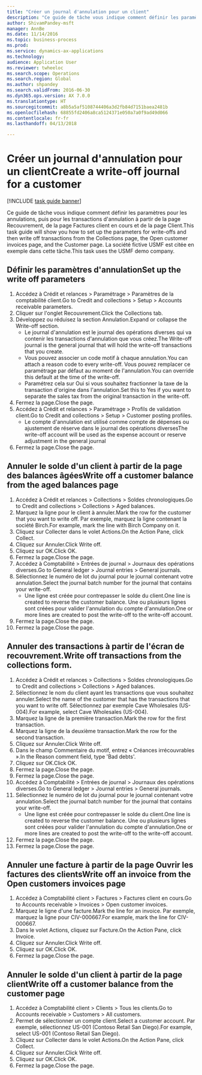 ```yaml
--- 
title: "Créer un journal d'annulation pour un client"
description: "Ce guide de tâche vous indique comment définir les paramètres pour les annulations, puis pour les transactions d'annulation à partir de la page Recouvrement, de la page Factures client en cours et de la page Client."
author: ShivamPandey-msft
manager: AnnBe
ms.date: 11/14/2016
ms.topic: business-process
ms.prod: 
ms.service: dynamics-ax-applications
ms.technology: 
audience: Application User
ms.reviewer: twheeloc
ms.search.scope: Operations
ms.search.region: Global
ms.author: shpandey
ms.search.validFrom: 2016-06-30
ms.dyn365.ops.version: AX 7.0.0
ms.translationtype: HT
ms.sourcegitcommit: a8b5a5af5108744406a3d2fb84d7151baea2481b
ms.openlocfilehash: 68855fd2406a8ca5124371e050a7a0f9ad49d066
ms.contentlocale: fr-fr
ms.lasthandoff: 04/13/2018

---
```

# <a name="create-a-write-off-journal-for-a-customer"></a><span data-ttu-id="fc887-103">Créer un journal d'annulation pour un client</span><span class="sxs-lookup"><span data-stu-id="fc887-103">Create a write-off journal for a customer</span></span>

[!INCLUDE [task guide banner](../../includes/task-guide-banner.md)]

<span data-ttu-id="fc887-104">Ce guide de tâche vous indique comment définir les paramètres pour les annulations, puis pour les transactions d'annulation à partir de la page Recouvrement, de la page Factures client en cours et de la page Client.</span><span class="sxs-lookup"><span data-stu-id="fc887-104">This task guide will show you how to set up the parameters for write-offs and then write off transactions from the Collections page, the Open customer invoices page, and the Customer page.</span></span> <span data-ttu-id="fc887-105">La société fictive USMF est citée en exemple dans cette tâche.</span><span class="sxs-lookup"><span data-stu-id="fc887-105">This task uses the USMF demo company.</span></span>


## <a name="set-up-the-write-off-parameters"></a><span data-ttu-id="fc887-106">Définir les paramètres d'annulation</span><span class="sxs-lookup"><span data-stu-id="fc887-106">Set up the write off parameters</span></span>
1. <span data-ttu-id="fc887-107">Accédez à Crédit et relances > Paramétrage > Paramètres de la comptabilité client.</span><span class="sxs-lookup"><span data-stu-id="fc887-107">Go to Credit and collections > Setup > Accounts receivable parameters.</span></span>
2. <span data-ttu-id="fc887-108">Cliquer sur l'onglet Recouvrement.</span><span class="sxs-lookup"><span data-stu-id="fc887-108">Click the Collections tab.</span></span>
3. <span data-ttu-id="fc887-109">Développez ou réduisez la section Annulation.</span><span class="sxs-lookup"><span data-stu-id="fc887-109">Expand or collapse the Write-off section.</span></span>
    * <span data-ttu-id="fc887-110">Le journal d'annulation est le journal des opérations diverses qui va contenir les transactions d'annulation que vous créez.</span><span class="sxs-lookup"><span data-stu-id="fc887-110">The Write-off journal is the general journal that will hold the write-off transactions that you create.</span></span>  
    * <span data-ttu-id="fc887-111">Vous pouvez associer un code motif à chaque annulation.</span><span class="sxs-lookup"><span data-stu-id="fc887-111">You can attach a reason code to every write-off.</span></span> <span data-ttu-id="fc887-112">Vous pouvez remplacer ce paramétrage par défaut au moment de l'annulation.</span><span class="sxs-lookup"><span data-stu-id="fc887-112">You can override this default at the time of the write-off.</span></span>  
    * <span data-ttu-id="fc887-113">Paramétrez cela sur Oui si vous souhaitez fractionner la taxe de la transaction d'origine dans l'annulation.</span><span class="sxs-lookup"><span data-stu-id="fc887-113">Set this to Yes if you want to separate the sales tax from the original transaction in the write-off.</span></span>  
4. <span data-ttu-id="fc887-114">Fermez la page.</span><span class="sxs-lookup"><span data-stu-id="fc887-114">Close the page.</span></span>
5. <span data-ttu-id="fc887-115">Accédez à Crédit et relances > Paramétrage > Profils de validation client.</span><span class="sxs-lookup"><span data-stu-id="fc887-115">Go to Credit and collections > Setup > Customer posting profiles.</span></span>
    * <span data-ttu-id="fc887-116">Le compte d'annulation est utilisé comme compte de dépenses ou ajustement de réserve dans le journal des opérations diverses</span><span class="sxs-lookup"><span data-stu-id="fc887-116">The write-off account will be used as the expense account or reserve adjustment in the general journal</span></span>   
6. <span data-ttu-id="fc887-117">Fermez la page.</span><span class="sxs-lookup"><span data-stu-id="fc887-117">Close the page.</span></span>

## <a name="write-off-a-customer-balance-from-the-aged-balances-page"></a><span data-ttu-id="fc887-118">Annuler le solde d'un client à partir de la page des balances âgées</span><span class="sxs-lookup"><span data-stu-id="fc887-118">Write off a customer balance from the aged balances page</span></span>
1. <span data-ttu-id="fc887-119">Accédez à Crédit et relances > Collections > Soldes chronologiques.</span><span class="sxs-lookup"><span data-stu-id="fc887-119">Go to Credit and collections > Collections > Aged balances.</span></span>
2. <span data-ttu-id="fc887-120">Marquez la ligne pour le client à annuler.</span><span class="sxs-lookup"><span data-stu-id="fc887-120">Mark the row for the customer that you want to write off.</span></span> <span data-ttu-id="fc887-121">Par exemple, marquez la ligne contenant la société Birch.</span><span class="sxs-lookup"><span data-stu-id="fc887-121">For example, mark the line with Birch Company on it.</span></span>
3. <span data-ttu-id="fc887-122">Cliquez sur Collecter dans le volet Actions.</span><span class="sxs-lookup"><span data-stu-id="fc887-122">On the Action Pane, click Collect.</span></span>
4. <span data-ttu-id="fc887-123">Cliquez sur Annuler.</span><span class="sxs-lookup"><span data-stu-id="fc887-123">Click Write off.</span></span>
5. <span data-ttu-id="fc887-124">Cliquez sur OK.</span><span class="sxs-lookup"><span data-stu-id="fc887-124">Click OK.</span></span>
6. <span data-ttu-id="fc887-125">Fermez la page.</span><span class="sxs-lookup"><span data-stu-id="fc887-125">Close the page.</span></span>
7. <span data-ttu-id="fc887-126">Accédez à Comptabilité > Entrées de journal > Journaux des opérations diverses.</span><span class="sxs-lookup"><span data-stu-id="fc887-126">Go to General ledger > Journal entries > General journals.</span></span>
8. <span data-ttu-id="fc887-127">Sélectionnez le numéro de lot du journal pour le journal contenant votre annulation.</span><span class="sxs-lookup"><span data-stu-id="fc887-127">Select the journal batch number for the journal that contains your write-off.</span></span>
    * <span data-ttu-id="fc887-128">Une ligne est créée pour contrepasser le solde du client.</span><span class="sxs-lookup"><span data-stu-id="fc887-128">One line is created to reverse the customer balance.</span></span> <span data-ttu-id="fc887-129">Une ou plusieurs lignes sont créées pour valider l'annulation du compte d'annulation.</span><span class="sxs-lookup"><span data-stu-id="fc887-129">One or more lines are created to post the write-off to the write-off account.</span></span>  
9. <span data-ttu-id="fc887-130">Fermez la page.</span><span class="sxs-lookup"><span data-stu-id="fc887-130">Close the page.</span></span>
10. <span data-ttu-id="fc887-131">Fermez la page.</span><span class="sxs-lookup"><span data-stu-id="fc887-131">Close the page.</span></span>

## <a name="write-off-transactions-from-the-collections-form"></a><span data-ttu-id="fc887-132">Annuler des transactions à partir de l'écran de recouvrement.</span><span class="sxs-lookup"><span data-stu-id="fc887-132">Write off transactions from the collections form.</span></span>
1. <span data-ttu-id="fc887-133">Accédez à Crédit et relances > Collections > Soldes chronologiques.</span><span class="sxs-lookup"><span data-stu-id="fc887-133">Go to Credit and collections > Collections > Aged balances.</span></span>
2. <span data-ttu-id="fc887-134">Sélectionnez le nom du client ayant les transactions que vous souhaitez annuler.</span><span class="sxs-lookup"><span data-stu-id="fc887-134">Select the name of the customer that has the transactions that you want to write off.</span></span> <span data-ttu-id="fc887-135">Sélectionnez par exemple Cave Wholesales (US-004).</span><span class="sxs-lookup"><span data-stu-id="fc887-135">For example, select Cave Wholesales (US-004).</span></span>
3. <span data-ttu-id="fc887-136">Marquez la ligne de la première transaction.</span><span class="sxs-lookup"><span data-stu-id="fc887-136">Mark the row for the first transaction.</span></span>
4. <span data-ttu-id="fc887-137">Marquez la ligne de la deuxième transaction.</span><span class="sxs-lookup"><span data-stu-id="fc887-137">Mark the row for the second transaction.</span></span>
5. <span data-ttu-id="fc887-138">Cliquez sur Annuler.</span><span class="sxs-lookup"><span data-stu-id="fc887-138">Click Write off.</span></span>
6. <span data-ttu-id="fc887-139">Dans le champ Commentaire du motif, entrez « Créances irrécouvrables ».</span><span class="sxs-lookup"><span data-stu-id="fc887-139">In the Reason comment field, type 'Bad debts'.</span></span>
7. <span data-ttu-id="fc887-140">Cliquez sur OK.</span><span class="sxs-lookup"><span data-stu-id="fc887-140">Click OK.</span></span>
8. <span data-ttu-id="fc887-141">Fermez la page.</span><span class="sxs-lookup"><span data-stu-id="fc887-141">Close the page.</span></span>
9. <span data-ttu-id="fc887-142">Fermez la page.</span><span class="sxs-lookup"><span data-stu-id="fc887-142">Close the page.</span></span>
10. <span data-ttu-id="fc887-143">Accédez à Comptabilité > Entrées de journal > Journaux des opérations diverses.</span><span class="sxs-lookup"><span data-stu-id="fc887-143">Go to General ledger > Journal entries > General journals.</span></span>
11. <span data-ttu-id="fc887-144">Sélectionnez le numéro de lot du journal pour le journal contenant votre annulation.</span><span class="sxs-lookup"><span data-stu-id="fc887-144">Select the journal batch number for the journal that contains your write-off.</span></span>
    * <span data-ttu-id="fc887-145">Une ligne est créée pour contrepasser le solde du client.</span><span class="sxs-lookup"><span data-stu-id="fc887-145">One line is created to reverse the customer balance.</span></span> <span data-ttu-id="fc887-146">Une ou plusieurs lignes sont créées pour valider l'annulation du compte d'annulation.</span><span class="sxs-lookup"><span data-stu-id="fc887-146">One or more lines are created to post the write-off to the write-off account.</span></span>  
12. <span data-ttu-id="fc887-147">Fermez la page.</span><span class="sxs-lookup"><span data-stu-id="fc887-147">Close the page.</span></span>
13. <span data-ttu-id="fc887-148">Fermez la page.</span><span class="sxs-lookup"><span data-stu-id="fc887-148">Close the page.</span></span>

## <a name="write-off-an-invoice-from-the-open-customers-invoices-page"></a><span data-ttu-id="fc887-149">Annuler une facture à partir de la page Ouvrir les factures des clients</span><span class="sxs-lookup"><span data-stu-id="fc887-149">Write off an invoice from the Open customers invoices page</span></span>
1. <span data-ttu-id="fc887-150">Accédez à Comptabilité client > Factures > Factures client en cours.</span><span class="sxs-lookup"><span data-stu-id="fc887-150">Go to Accounts receivable > Invoices > Open customer invoices.</span></span>
2. <span data-ttu-id="fc887-151">Marquez le ligne d'une facture.</span><span class="sxs-lookup"><span data-stu-id="fc887-151">Mark the line for an invoice.</span></span> <span data-ttu-id="fc887-152">Par exemple, marquez la ligne pour CIV-000667.</span><span class="sxs-lookup"><span data-stu-id="fc887-152">For example, mark the line for CIV-000667.</span></span>
3. <span data-ttu-id="fc887-153">Dans le volet Actions, cliquez sur Facture.</span><span class="sxs-lookup"><span data-stu-id="fc887-153">On the Action Pane, click Invoice.</span></span>
4. <span data-ttu-id="fc887-154">Cliquez sur Annuler.</span><span class="sxs-lookup"><span data-stu-id="fc887-154">Click Write off.</span></span>
5. <span data-ttu-id="fc887-155">Cliquez sur OK.</span><span class="sxs-lookup"><span data-stu-id="fc887-155">Click OK.</span></span>
6. <span data-ttu-id="fc887-156">Fermez la page.</span><span class="sxs-lookup"><span data-stu-id="fc887-156">Close the page.</span></span>

## <a name="write-off-a-customer-balance-from-the-customer-page"></a><span data-ttu-id="fc887-157">Annuler le solde d'un client à partir de la page client</span><span class="sxs-lookup"><span data-stu-id="fc887-157">Write off a customer balance from the customer page</span></span>
1. <span data-ttu-id="fc887-158">Accédez à Comptabilité client > Clients > Tous les clients.</span><span class="sxs-lookup"><span data-stu-id="fc887-158">Go to Accounts receivable > Customers > All customers.</span></span>
2. <span data-ttu-id="fc887-159">Permet de sélectionner un compte client.</span><span class="sxs-lookup"><span data-stu-id="fc887-159">Select a customer account.</span></span> <span data-ttu-id="fc887-160">Par exemple, sélectionnez US-001 (Contoso Retail San Diego).</span><span class="sxs-lookup"><span data-stu-id="fc887-160">For example, select US-001 (Contoso Retail San Diego).</span></span>
3. <span data-ttu-id="fc887-161">Cliquez sur Collecter dans le volet Actions.</span><span class="sxs-lookup"><span data-stu-id="fc887-161">On the Action Pane, click Collect.</span></span>
4. <span data-ttu-id="fc887-162">Cliquez sur Annuler.</span><span class="sxs-lookup"><span data-stu-id="fc887-162">Click Write off.</span></span>
5. <span data-ttu-id="fc887-163">Cliquez sur OK.</span><span class="sxs-lookup"><span data-stu-id="fc887-163">Click OK.</span></span>
6. <span data-ttu-id="fc887-164">Fermez la page.</span><span class="sxs-lookup"><span data-stu-id="fc887-164">Close the page.</span></span>


